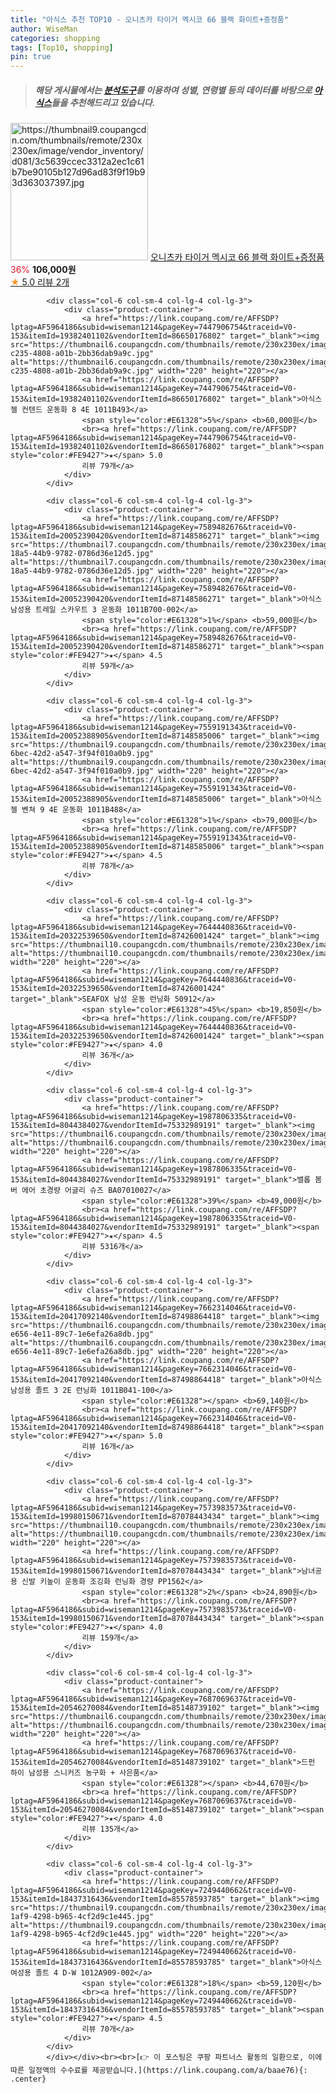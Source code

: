 ```yaml
---
title: "아식스 추천 TOP10 - 오니츠카 타이거 멕시코 66 블랙 화이트+증정품"
author: WiseMan
categories: shopping
tags: [Top10, shopping]
pin: true
---
```


> ##### 해당 게시물에서는 [**분석도구**](https://itemscout.io/)를 이용하여 **성별**, **연령별** 등의 데이터를 바탕으로 [**아식스**](https://link.coupang.com/a/baae76)들을 추천해드리고 있습니다.
<div class="container"><div class="row">
            <div class="col-6 col-sm-4 col-lg-4 col-lg-3">
                <div class="product-container">
                    <a href="https://link.coupang.com/re/AFFSDP?lptag=AF5964186&subid=wiseman1214&pageKey=7646662199&traceid=V0-153&itemId=20334102196&vendorItemId=87419136223" target="_blank"><img src="https://thumbnail9.coupangcdn.com/thumbnails/remote/230x230ex/image/vendor_inventory/d081/3c5639ccec3312a2ec1c61b7be90105b127d96ad83f9f19b93d363037397.jpg" alt="https://thumbnail9.coupangcdn.com/thumbnails/remote/230x230ex/image/vendor_inventory/d081/3c5639ccec3312a2ec1c61b7be90105b127d96ad83f9f19b93d363037397.jpg" width="220" height="220"></a>
                    <a href="https://link.coupang.com/re/AFFSDP?lptag=AF5964186&subid=wiseman1214&pageKey=7646662199&traceid=V0-153&itemId=20334102196&vendorItemId=87419136223" target="_blank">오니츠카 타이거 멕시코 66 블랙 화이트+증정품</a>
                    <span style="color:#E61328">36%</span> <b>106,000원</b>
                    <br><a href="https://link.coupang.com/re/AFFSDP?lptag=AF5964186&subid=wiseman1214&pageKey=7646662199&traceid=V0-153&itemId=20334102196&vendorItemId=87419136223" target="_blank"><span style="color:#FE9427">★</span> 5.0
                    리뷰 2개</a>
                </div>
            </div>
            
            <div class="col-6 col-sm-4 col-lg-4 col-lg-3">
                <div class="product-container">
                    <a href="https://link.coupang.com/re/AFFSDP?lptag=AF5964186&subid=wiseman1214&pageKey=7447906754&traceid=V0-153&itemId=19382401102&vendorItemId=86650176802" target="_blank"><img src="https://thumbnail6.coupangcdn.com/thumbnails/remote/230x230ex/image/retail/images/2023/07/21/17/7/17a42f60-c235-4808-a01b-2bb36dab9a9c.jpg" alt="https://thumbnail6.coupangcdn.com/thumbnails/remote/230x230ex/image/retail/images/2023/07/21/17/7/17a42f60-c235-4808-a01b-2bb36dab9a9c.jpg" width="220" height="220"></a>
                    <a href="https://link.coupang.com/re/AFFSDP?lptag=AF5964186&subid=wiseman1214&pageKey=7447906754&traceid=V0-153&itemId=19382401102&vendorItemId=86650176802" target="_blank">아식스 젤 컨텐드 운동화 8 4E 1011B493</a>
                    <span style="color:#E61328">5%</span> <b>60,000원</b>
                    <br><a href="https://link.coupang.com/re/AFFSDP?lptag=AF5964186&subid=wiseman1214&pageKey=7447906754&traceid=V0-153&itemId=19382401102&vendorItemId=86650176802" target="_blank"><span style="color:#FE9427">★</span> 5.0
                    리뷰 79개</a>
                </div>
            </div>
            
            <div class="col-6 col-sm-4 col-lg-4 col-lg-3">
                <div class="product-container">
                    <a href="https://link.coupang.com/re/AFFSDP?lptag=AF5964186&subid=wiseman1214&pageKey=7589482676&traceid=V0-153&itemId=20052390420&vendorItemId=87148586271" target="_blank"><img src="https://thumbnail7.coupangcdn.com/thumbnails/remote/230x230ex/image/retail/images/2023/09/11/11/3/add72af1-18a5-44b9-9782-0786d36e12d5.jpg" alt="https://thumbnail7.coupangcdn.com/thumbnails/remote/230x230ex/image/retail/images/2023/09/11/11/3/add72af1-18a5-44b9-9782-0786d36e12d5.jpg" width="220" height="220"></a>
                    <a href="https://link.coupang.com/re/AFFSDP?lptag=AF5964186&subid=wiseman1214&pageKey=7589482676&traceid=V0-153&itemId=20052390420&vendorItemId=87148586271" target="_blank">아식스 남성용 트레일 스카우트 3 운동화 1011B700-002</a>
                    <span style="color:#E61328">1%</span> <b>59,000원</b>
                    <br><a href="https://link.coupang.com/re/AFFSDP?lptag=AF5964186&subid=wiseman1214&pageKey=7589482676&traceid=V0-153&itemId=20052390420&vendorItemId=87148586271" target="_blank"><span style="color:#FE9427">★</span> 4.5
                    리뷰 59개</a>
                </div>
            </div>
            
            <div class="col-6 col-sm-4 col-lg-4 col-lg-3">
                <div class="product-container">
                    <a href="https://link.coupang.com/re/AFFSDP?lptag=AF5964186&subid=wiseman1214&pageKey=7559191343&traceid=V0-153&itemId=20052388905&vendorItemId=87148585006" target="_blank"><img src="https://thumbnail9.coupangcdn.com/thumbnails/remote/230x230ex/image/retail/images/2023/09/11/11/0/2e79b8f1-6bec-42d2-a547-3f94f010a0b9.jpg" alt="https://thumbnail9.coupangcdn.com/thumbnails/remote/230x230ex/image/retail/images/2023/09/11/11/0/2e79b8f1-6bec-42d2-a547-3f94f010a0b9.jpg" width="220" height="220"></a>
                    <a href="https://link.coupang.com/re/AFFSDP?lptag=AF5964186&subid=wiseman1214&pageKey=7559191343&traceid=V0-153&itemId=20052388905&vendorItemId=87148585006" target="_blank">아식스 젤 벤쳐 9 4E 운동화 1011B488</a>
                    <span style="color:#E61328">1%</span> <b>79,000원</b>
                    <br><a href="https://link.coupang.com/re/AFFSDP?lptag=AF5964186&subid=wiseman1214&pageKey=7559191343&traceid=V0-153&itemId=20052388905&vendorItemId=87148585006" target="_blank"><span style="color:#FE9427">★</span> 4.5
                    리뷰 78개</a>
                </div>
            </div>
            
            <div class="col-6 col-sm-4 col-lg-4 col-lg-3">
                <div class="product-container">
                    <a href="https://link.coupang.com/re/AFFSDP?lptag=AF5964186&subid=wiseman1214&pageKey=7644440836&traceid=V0-153&itemId=20322539650&vendorItemId=87426001424" target="_blank"><img src="https://thumbnail10.coupangcdn.com/thumbnails/remote/230x230ex/image/vendor_inventory/e85b/64ae83bb94755d62d3753a0407673e27dda574fac8e3089a11002af810ca.png" alt="https://thumbnail10.coupangcdn.com/thumbnails/remote/230x230ex/image/vendor_inventory/e85b/64ae83bb94755d62d3753a0407673e27dda574fac8e3089a11002af810ca.png" width="220" height="220"></a>
                    <a href="https://link.coupang.com/re/AFFSDP?lptag=AF5964186&subid=wiseman1214&pageKey=7644440836&traceid=V0-153&itemId=20322539650&vendorItemId=87426001424" target="_blank">SEAFOX 남성 운동 런닝화 50912</a>
                    <span style="color:#E61328">45%</span> <b>19,850원</b>
                    <br><a href="https://link.coupang.com/re/AFFSDP?lptag=AF5964186&subid=wiseman1214&pageKey=7644440836&traceid=V0-153&itemId=20322539650&vendorItemId=87426001424" target="_blank"><span style="color:#FE9427">★</span> 4.0
                    리뷰 36개</a>
                </div>
            </div>
            
            <div class="col-6 col-sm-4 col-lg-4 col-lg-3">
                <div class="product-container">
                    <a href="https://link.coupang.com/re/AFFSDP?lptag=AF5964186&subid=wiseman1214&pageKey=1987806335&traceid=V0-153&itemId=8044384027&vendorItemId=75332989191" target="_blank"><img src="https://thumbnail6.coupangcdn.com/thumbnails/remote/230x230ex/image/rs_quotation_api/raizkjig/d976cc8398614aa7bec237112a705a12.jpg" alt="https://thumbnail6.coupangcdn.com/thumbnails/remote/230x230ex/image/rs_quotation_api/raizkjig/d976cc8398614aa7bec237112a705a12.jpg" width="220" height="220"></a>
                    <a href="https://link.coupang.com/re/AFFSDP?lptag=AF5964186&subid=wiseman1214&pageKey=1987806335&traceid=V0-153&itemId=8044384027&vendorItemId=75332989191" target="_blank">밸롭 봄버 에어 초경량 어글리 슈즈 BA07010027</a>
                    <span style="color:#E61328">39%</span> <b>49,000원</b>
                    <br><a href="https://link.coupang.com/re/AFFSDP?lptag=AF5964186&subid=wiseman1214&pageKey=1987806335&traceid=V0-153&itemId=8044384027&vendorItemId=75332989191" target="_blank"><span style="color:#FE9427">★</span> 4.5
                    리뷰 5316개</a>
                </div>
            </div>
            
            <div class="col-6 col-sm-4 col-lg-4 col-lg-3">
                <div class="product-container">
                    <a href="https://link.coupang.com/re/AFFSDP?lptag=AF5964186&subid=wiseman1214&pageKey=7662314046&traceid=V0-153&itemId=20417092140&vendorItemId=87498864418" target="_blank"><img src="https://thumbnail6.coupangcdn.com/thumbnails/remote/230x230ex/image/retail/images/2023/10/19/10/5/6ef88158-e656-4e11-89c7-1e6efa26a8db.jpg" alt="https://thumbnail6.coupangcdn.com/thumbnails/remote/230x230ex/image/retail/images/2023/10/19/10/5/6ef88158-e656-4e11-89c7-1e6efa26a8db.jpg" width="220" height="220"></a>
                    <a href="https://link.coupang.com/re/AFFSDP?lptag=AF5964186&subid=wiseman1214&pageKey=7662314046&traceid=V0-153&itemId=20417092140&vendorItemId=87498864418" target="_blank">아식스 남성용 졸트 3 2E 런닝화 1011B041-100</a>
                    <span style="color:#E61328"></span> <b>69,140원</b>
                    <br><a href="https://link.coupang.com/re/AFFSDP?lptag=AF5964186&subid=wiseman1214&pageKey=7662314046&traceid=V0-153&itemId=20417092140&vendorItemId=87498864418" target="_blank"><span style="color:#FE9427">★</span> 5.0
                    리뷰 16개</a>
                </div>
            </div>
            
            <div class="col-6 col-sm-4 col-lg-4 col-lg-3">
                <div class="product-container">
                    <a href="https://link.coupang.com/re/AFFSDP?lptag=AF5964186&subid=wiseman1214&pageKey=7573983573&traceid=V0-153&itemId=19980150671&vendorItemId=87078443434" target="_blank"><img src="https://thumbnail10.coupangcdn.com/thumbnails/remote/230x230ex/image/vendor_inventory/bd94/5b120891aa8e6767f922af0e1d5837a042c0708d972eb35a18d7d2271550.jpg" alt="https://thumbnail10.coupangcdn.com/thumbnails/remote/230x230ex/image/vendor_inventory/bd94/5b120891aa8e6767f922af0e1d5837a042c0708d972eb35a18d7d2271550.jpg" width="220" height="220"></a>
                    <a href="https://link.coupang.com/re/AFFSDP?lptag=AF5964186&subid=wiseman1214&pageKey=7573983573&traceid=V0-153&itemId=19980150671&vendorItemId=87078443434" target="_blank">남녀공용 신발 키높이 운동화 조깅화 런닝화 경량 PP1562</a>
                    <span style="color:#E61328">2%</span> <b>24,890원</b>
                    <br><a href="https://link.coupang.com/re/AFFSDP?lptag=AF5964186&subid=wiseman1214&pageKey=7573983573&traceid=V0-153&itemId=19980150671&vendorItemId=87078443434" target="_blank"><span style="color:#FE9427">★</span> 4.0
                    리뷰 159개</a>
                </div>
            </div>
            
            <div class="col-6 col-sm-4 col-lg-4 col-lg-3">
                <div class="product-container">
                    <a href="https://link.coupang.com/re/AFFSDP?lptag=AF5964186&subid=wiseman1214&pageKey=7687069637&traceid=V0-153&itemId=20546270084&vendorItemId=85148739102" target="_blank"><img src="https://thumbnail6.coupangcdn.com/thumbnails/remote/230x230ex/image/vendor_inventory/1a72/25b4569e534662842bf7cbb8654d006a91890927fd2709b3968c8f5e3749.jpg" alt="https://thumbnail6.coupangcdn.com/thumbnails/remote/230x230ex/image/vendor_inventory/1a72/25b4569e534662842bf7cbb8654d006a91890927fd2709b3968c8f5e3749.jpg" width="220" height="220"></a>
                    <a href="https://link.coupang.com/re/AFFSDP?lptag=AF5964186&subid=wiseman1214&pageKey=7687069637&traceid=V0-153&itemId=20546270084&vendorItemId=85148739102" target="_blank">드펀 하이 남성용 스니커즈 농구화 + 사은품</a>
                    <span style="color:#E61328"></span> <b>44,670원</b>
                    <br><a href="https://link.coupang.com/re/AFFSDP?lptag=AF5964186&subid=wiseman1214&pageKey=7687069637&traceid=V0-153&itemId=20546270084&vendorItemId=85148739102" target="_blank"><span style="color:#FE9427">★</span> 4.0
                    리뷰 135개</a>
                </div>
            </div>
            
            <div class="col-6 col-sm-4 col-lg-4 col-lg-3">
                <div class="product-container">
                    <a href="https://link.coupang.com/re/AFFSDP?lptag=AF5964186&subid=wiseman1214&pageKey=7249440662&traceid=V0-153&itemId=18437316436&vendorItemId=85578593785" target="_blank"><img src="https://thumbnail9.coupangcdn.com/thumbnails/remote/230x230ex/image/retail/images/2023/04/06/18/1/85284043-1af9-4298-b965-4cf2d9c1e445.jpg" alt="https://thumbnail9.coupangcdn.com/thumbnails/remote/230x230ex/image/retail/images/2023/04/06/18/1/85284043-1af9-4298-b965-4cf2d9c1e445.jpg" width="220" height="220"></a>
                    <a href="https://link.coupang.com/re/AFFSDP?lptag=AF5964186&subid=wiseman1214&pageKey=7249440662&traceid=V0-153&itemId=18437316436&vendorItemId=85578593785" target="_blank">아식스 여성용 졸트 4 D-W 1012A909-002</a>
                    <span style="color:#E61328">18%</span> <b>59,120원</b>
                    <br><a href="https://link.coupang.com/re/AFFSDP?lptag=AF5964186&subid=wiseman1214&pageKey=7249440662&traceid=V0-153&itemId=18437316436&vendorItemId=85578593785" target="_blank"><span style="color:#FE9427">★</span> 4.5
                    리뷰 70개</a>
                </div>
            </div>
            </div></div><br><br>[👉 이 포스팅은 쿠팡 파트너스 활동의 일환으로, 이에 따른 일정액의 수수료를 제공받습니다.](https://link.coupang.com/a/baae76){: .center}